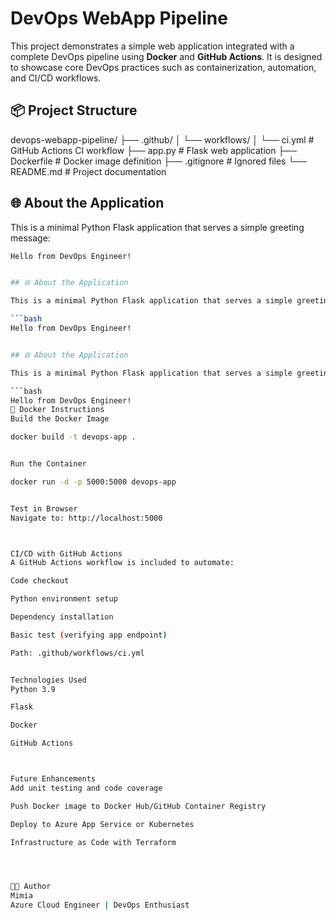 #  DevOps WebApp Pipeline

This project demonstrates a simple web application integrated with a complete DevOps pipeline using **Docker** and **GitHub Actions**. It is designed to showcase core DevOps practices such as containerization, automation, and CI/CD workflows.

## 📦 Project Structure



devops-webapp-pipeline/
├── .github/
│ └── workflows/
│ └── ci.yml # GitHub Actions CI workflow
├── app.py # Flask web application
├── Dockerfile # Docker image definition
├── .gitignore # Ignored files
└── README.md # Project documentation


## 🌐 About the Application

This is a minimal Python Flask application that serves a simple greeting message:

```bash
Hello from DevOps Engineer!


## 🌐 About the Application

This is a minimal Python Flask application that serves a simple greeting message:

```bash
Hello from DevOps Engineer!


## 🌐 About the Application

This is a minimal Python Flask application that serves a simple greeting message:

```bash
Hello from DevOps Engineer!
🐳 Docker Instructions
Build the Docker Image

docker build -t devops-app .


Run the Container

docker run -d -p 5000:5000 devops-app


Test in Browser
Navigate to: http://localhost:5000



CI/CD with GitHub Actions
A GitHub Actions workflow is included to automate:

Code checkout

Python environment setup

Dependency installation

Basic test (verifying app endpoint)

Path: .github/workflows/ci.yml


Technologies Used
Python 3.9

Flask

Docker

GitHub Actions



Future Enhancements
Add unit testing and code coverage

Push Docker image to Docker Hub/GitHub Container Registry

Deploy to Azure App Service or Kubernetes

Infrastructure as Code with Terraform




🧑‍💻 Author
Mimia 
Azure Cloud Engineer | DevOps Enthusiast
